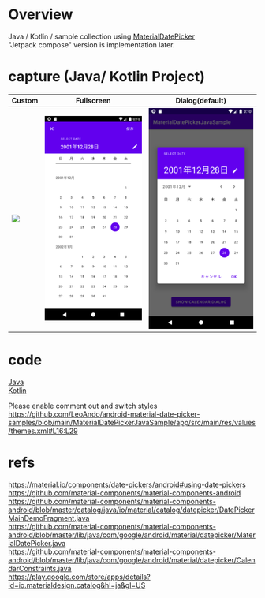# Overview

Java / Kotlin / sample collection using [MaterialDatePicker](https://material.io/components/date-pickers/android#using-date-pickers)<br>
"Jetpack compose" version is implementation later.<br>

# capture (Java/ Kotlin Project)

| Custom | Fullscreen | Dialog(default) |
|:---|:---:|:---:|
|<img src="https://github.com/LeoAndo/android-material-date-picker-samples/blob/main/capture/capture1_custom_dialog.gif" width=320 /> |<img src="https://github.com/LeoAndo/android-material-date-picker-samples/blob/main/capture/capture2_full_screen_dialog.png" width=320 /> | <img src="https://github.com/LeoAndo/android-material-date-picker-samples/blob/main/capture/capture3_dialog.png" width=320 /> |

# code

[Java](https://github.com/LeoAndo/android-material-date-picker-samples/tree/main/MaterialDatePickerJavaSample)<br>
[Kotlin](https://github.com/LeoAndo/android-material-date-picker-samples/tree/main/MaterialDatePickerKotlinSample)<br>

Please enable comment out and switch styles<br>
https://github.com/LeoAndo/android-material-date-picker-samples/blob/main/MaterialDatePickerJavaSample/app/src/main/res/values/themes.xml#L16:L29<br>


# refs
https://material.io/components/date-pickers/android#using-date-pickers<br>
https://github.com/material-components/material-components-android<br>
https://github.com/material-components/material-components-android/blob/master/catalog/java/io/material/catalog/datepicker/DatePickerMainDemoFragment.java<br>
https://github.com/material-components/material-components-android/blob/master/lib/java/com/google/android/material/datepicker/MaterialDatePicker.java<br>
https://github.com/material-components/material-components-android/blob/master/lib/java/com/google/android/material/datepicker/CalendarConstraints.java<br>
https://play.google.com/store/apps/details?id=io.materialdesign.catalog&hl=ja&gl=US<br>
